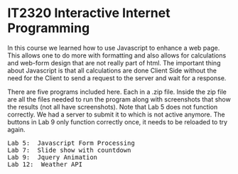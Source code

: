 # IT2320 Interactive Internet Programming

In this course we learned how to use Javascript to enhance a web page.  This allows one to do more with formatting and also allows for calculations and web-form design that are not really part of html.  The important thing about Javascript is that all calculations are done Client Side without the need for the Client to send a request to the server and wait for a response.

There are five programs included here.  Each in a .zip file.  Inside the zip file are all the files needed to run the program along with screenshots that show the results (not all have screenshots).  Note that Lab 5 does not function correctly.  We had a server to submit it to which is not active anymore.  The buttons in Lab 9 only function correctly once, it needs to be reloaded to try again.

<pre>
Lab 5:  Javascript Form Processing 
Lab 7:  Slide show with countdown
Lab 9:  Jquery Animation
Lab 12:  Weather API
</pre>
